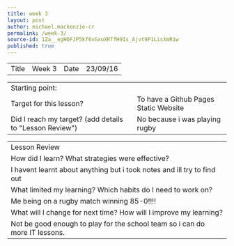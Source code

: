 ```yaml
---
title: week 3
layout: post
author: michael.mackenzie-cr
permalink: /week-3/
source-id: 1Za__egHOFJP5kf6vGxuXRTfH9Is_Ajvt9P1LisXmR1w
published: true
---
```

<table>
  <tr>
    <td>Title</td>
    <td>Week 3</td>
    <td>Date</td>
    <td>23/09/16</td>
  </tr>
</table>


<table>
  <tr>
    <td>Starting point:</td>
    <td></td>
  </tr>
  <tr>
    <td>Target for this lesson?</td>
    <td>To have a Github Pages Static Website</td>
  </tr>
  <tr>
    <td>Did I reach my target? 
(add details to "Lesson Review")</td>
    <td> No because i was playing rugby</td>
  </tr>
</table>


<table>
  <tr>
    <td>Lesson Review</td>
  </tr>
  <tr>
    <td>How did I learn? What strategies were effective? </td>
  </tr>
  <tr>
    <td>I havent learnt about anything but i took notes and ill try to find out</td>
  </tr>
  <tr>
    <td>What limited my learning? Which habits do I need to work on? </td>
  </tr>
  <tr>
    <td>Me being on a rugby match winning 85-0!!!!</td>
  </tr>
  <tr>
    <td>What will I change for next time? How will I improve my learning?</td>
  </tr>
  <tr>
    <td>Not be good enough to play for the school team so i can do more IT lessons.</td>
  </tr>
</table>


